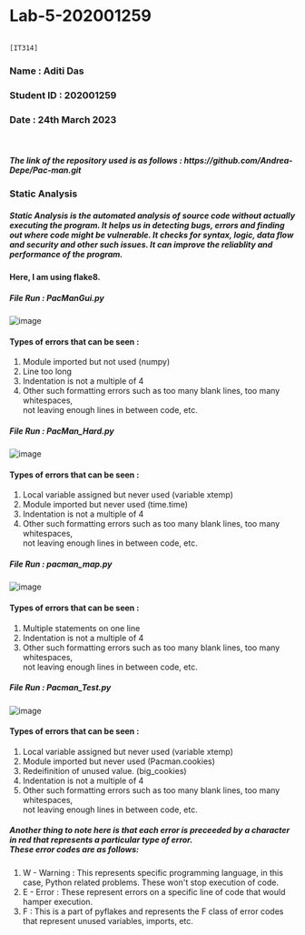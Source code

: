 # Lab-5-202001259
																																																																									[IT314]                                                                                                                                                      
<h3> Name : Aditi Das </h3>                                                                                                                                 
<h3> Student ID : 202001259 </h3>  
<h3> Date : 24th March 2023 </h3>  
  
 <br>

<h5> The link of the repository used is as follows : https://github.com/Andrea-Depe/Pac-man.git


<h3> Static Analysis </h3>
<h5> Static Analysis is the automated analysis of source code without actually executing the program. It helps us in detecting bugs, errors and finding out where code might be vulnerable. It checks for syntax, logic, data flow and security and other such issues. It can improve the reliablity and performance of the program. </h5>



#### Here, I am using flake8.

<h5> File Run : PacManGui.py </h5>

![image](https://user-images.githubusercontent.com/75675341/227481020-3dff66ab-781a-4d29-89c2-0ac0343718ea.png)

<h4> Types of errors that can be seen :</h4>

1. Module imported but not used (numpy) <br>
2. Line too long<br>
3. Indentation is not a multiple of 4 <br>
4. Other such formatting errors such as too many blank lines, too many whitespaces, <br>
   not leaving enough lines in between code, etc. <br>


<h5> File Run : PacMan_Hard.py </h5>

![image](https://user-images.githubusercontent.com/75675341/227483530-a78d179f-92fc-4735-afbf-62cca7c055f5.png)

<h4> Types of errors that can be seen :</h4>

1. Local variable assigned but never used (variable xtemp) <br>
2. Module imported but never used (time.time)
3. Indentation is not a multiple of 4 <br>
4. Other such formatting errors such as too many blank lines, too many whitespaces, <br>
not leaving enough lines in between code, etc. <br>


<h5> File Run : pacman_map.py </h5>

![image](https://user-images.githubusercontent.com/75675341/227488749-12296b86-de26-49b1-9934-7ca441400dee.png)

<h4> Types of errors that can be seen :</h4>

1. Multiple statements on one line <br>
2. Indentation is not a multiple of 4 <br>
3. Other such formatting errors such as too many blank lines, too many whitespaces, <br>
not leaving enough lines in between code, etc. <br>


<h5> File Run : Pacman_Test.py </h5>

![image](https://user-images.githubusercontent.com/75675341/227490154-056f62ab-1160-4550-bdd5-39a8e4310380.png)

<h4> Types of errors that can be seen :</h4>

1. Local variable assigned but never used (variable xtemp) <br>
2. Module imported but never used (Pacman.cookies)
3. Redeifinition of unused value. (big_cookies)<br>
4. Indentation is not a multiple of 4 <br>
5. Other such formatting errors such as too many blank lines, too many whitespaces, <br>
not leaving enough lines in between code, etc. <br>


<h5> Another thing to note here is that each error is preceeded by a character in red that represents a particular type of error. <br>
These error codes are as follows: </h5>

1. W - Warning : This represents specific programming language, in this case, Python related problems. These won't stop execution of code.
2. E - Error : These represent errors on a specific line of code that would hamper execution.
3. F : This is a part of pyflakes and represents the F class of error codes that represent unused variables, imports, etc.




 

